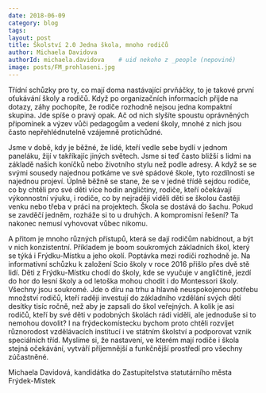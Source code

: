 ```yaml
---
date: 2018-06-09
category: blog
tags:
layout: post
title: Školství 2.0 Jedna škola, mnoho rodičů
author: Michaela Davidova
authorId: michaela.davidova    # uid nekoho z _people (nepoviné)
image: posts/FM_prohlaseni.jpg
---
```

Třídní schůzky pro ty, co mají doma nastávající prvňáčky, to je takové první oťukávání školy a rodičů. Když po organizačních informacích přijde na dotazy, záhy pochopíte, že rodiče rozhodně nejsou jedna kompaktní skupina. Jde spíše o pravý opak. Ač od nich slyšíte spoustu oprávněných připomínek a výzev vůči pedagogům a vedení školy, mnohé z nich jsou často nepřehlédnutelně vzájemně protichůdné.

Jsme v době, kdy je běžné, že lidé, kteří vedle sebe bydlí v jednom paneláku, žijí v takříkajíc jiných světech. Jsme si teď často bližší s lidmi na základě našich koníčků nebo životního stylu než podle adresy. A když se se svými sousedy najednou potkáme ve své spádové škole, tyto rozdílnosti se najednou projeví. Úplně běžně se stane, že se v jedné třídě sejdou rodiče, co by chtěli pro své děti více hodin angličtiny, rodiče, kteří očekávají výkonnostní výuku, i rodiče, co by nejraději viděli děti se školou častěji venku nebo třeba v práci na projektech. Škola se dostává do šachu. Pokud se zavděčí jedněm, rozháže si to u druhých. A kompromisní řešení? Ta nakonec nemusí vyhovovat vůbec nikomu.

A přitom je mnoho různých přístupů, která se dají rodičům nabídnout, a být v nich konzistentní. Příkladem je boom soukromých základních škol, který se týká i Frýdku-Místku a jeho okolí. Poptávka mezi rodiči rozhodně je. Na informativní schůzku k založení Scio školy v roce 2016 přišlo přes dvě stě lidí. Děti z Frýdku-Místku chodí do školy, kde se vyučuje v angličtině, jezdí do hor do lesní školy a od letoška mohou chodit i do Montessori školy. Všechny jsou soukromé. Jde o díru na trhu a hlavně neuspokojenou potřebu množství rodičů, kteří raději investují do základního vzdělání svých dětí desítky tisíc ročně, než aby je zapsali do škol veřejných. A kolik je asi rodičů, kteří by své děti v podobných školách rádi viděli, ale jednoduše si to nemohou dovolit? I na frýdeckomístecku bychom proto chtěli rozvíjet různorodost vzdělávacích institucí i ve státním školství a podporovat vznik speciálních tříd. Myslíme si, že nastavení, ve kterém mají rodiče i škola stejná očekávání, vytváří příjemnější a funkčnější prostředí pro všechny zúčastněné.

Michaela Davidová, kandidátka do Zastupitelstva statutárního města Frýdek-Místek
